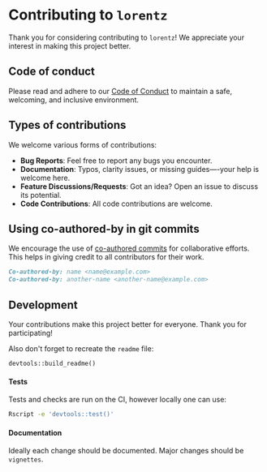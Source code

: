 # Contributing to `lorentz`

Thank you for considering contributing to `lorentz`!  We appreciate
your interest in making this project better.

## Code of conduct

Please read and adhere to our [Code of Conduct](CODE_OF_CONDUCT.md) to maintain
a safe, welcoming, and inclusive environment.

## Types of contributions

We welcome various forms of contributions:

- **Bug Reports**: Feel free to report any bugs you encounter.
- **Documentation**: Typos, clarity issues, or missing guides—-your help is
  welcome here.
- **Feature Discussions/Requests**: Got an idea? Open an issue to discuss its
  potential.
- **Code Contributions**: All code contributions are welcome.

## Using co-authored-by in git commits

We encourage the use of [co-authored
commits](https://docs.github.com/en/github/committing-changes-to-your-project/creating-a-commit-with-multiple-authors)
for collaborative efforts. This helps in giving credit to all contributors for
their work.

```markdown
Co-authored-by: name <name@example.com>
Co-authored-by: another-name <another-name@example.com>
```

## Development

Your contributions make this project better for everyone.  Thank you for
participating!

Also don't forget to recreate the `readme` file:
```{r eval=FALSE}
devtools::build_readme()
```

#### Tests

Tests and checks are run on the CI, however locally one can use:

```bash
Rscript -e 'devtools::test()'
```

#### Documentation

Ideally each change should be documented.  Major changes should be `vignettes`.

